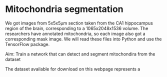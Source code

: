 # Mitochondria segmentation

We got images from 5x5x5µm section taken from the CA1 hippocampus region of the brain, corresponding to a 1065x2048x1536 volume. 
The researchers have annotated mitochondria, so each image also got a corresponding mask image.
We will read these files into Python and use the TensorFlow package.


Aim: Train a network that can detect and segment mitochondira from the dataset

The dataset available for download on this webpage represents a 

